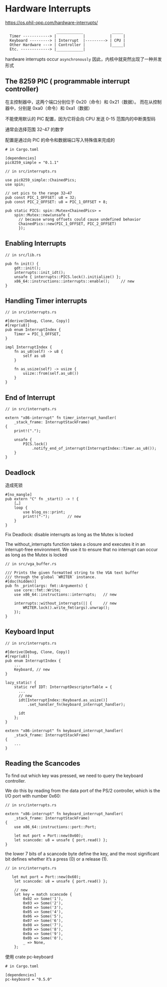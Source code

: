 # Hardware Interrupts

https://os.phil-opp.com/hardware-interrupts/

```
                       ____________             _____
  Timer ------------> |            |           |     |
  Keyboard ---------> | Interrupt  |---------> | CPU |
  Other Hardware ---> | Controller |           |_____|
  Etc. -------------> |____________|

```

hardware interrupts occur `asynchronously`
因此，内核中就突然出现了一种并发形式

## The 8259 PIC ( programmable interrupt controller)

在主控制器中，这两个端口分别位于 0x20（命令）和 0x21（数据）。 而在从控制器中，分别是 0xa0（命令）和 0xa1（数据）

不能使用默认的 PIC 配置，因为它将会向 CPU 发送 0-15 范围内的中断类型码

通常会选择范围 32-47 的数字

配置是通过向 PIC 的命令和数据端口写入特殊值来完成的

```
# in Cargo.toml

[dependencies]
pic8259_simple = "0.1.1"
```

```
// in src/interrupts.rs

use pic8259_simple::ChainedPics;
use spin;

// set pics to the range 32–47
pub const PIC_1_OFFSET: u8 = 32;
pub const PIC_2_OFFSET: u8 = PIC_1_OFFSET + 8;

pub static PICS: spin::Mutex<ChainedPics> =
    spin::Mutex::new(unsafe {
      // because wrong offsets could cause undefined behavior
      ChainedPics::new(PIC_1_OFFSET, PIC_2_OFFSET)
      });
```

## Enabling Interrupts

```
// in src/lib.rs

pub fn init() {
    gdt::init();
    interrupts::init_idt();
    unsafe { interrupts::PICS.lock().initialize() };
    x86_64::instructions::interrupts::enable();     // new
}
```

## Handling Timer interrupts

```
// in src/interrupts.rs

#[derive(Debug, Clone, Copy)]
#[repr(u8)]
pub enum InterruptIndex {
    Timer = PIC_1_OFFSET,
}

impl InterruptIndex {
    fn as_u8(self) -> u8 {
        self as u8
    }

    fn as_usize(self) -> usize {
        usize::from(self.as_u8())
    }
}
```

## End of Interrupt

```
// in src/interrupts.rs

extern "x86-interrupt" fn timer_interrupt_handler(
    _stack_frame: InterruptStackFrame)
{
    print!(".");

    unsafe {
        PICS.lock()
            .notify_end_of_interrupt(InterruptIndex::Timer.as_u8());
    }
}
```

## Deadlock

造成死锁

```
#[no_mangle]
pub extern "C" fn _start() -> ! {
    […]
    loop {
        use blog_os::print;
        print!("-");        // new
    }
}
```

Fix Deadlock: disable interrupts as long as the Mutex is locked

The without_interrupts function takes a closure and executes it in an interrupt-free environment.
We use it to ensure that no interrupt can occur as long as the Mutex is locked

```
// in src/vga_buffer.rs

/// Prints the given formatted string to the VGA text buffer
/// through the global `WRITER` instance.
#[doc(hidden)]
pub fn _print(args: fmt::Arguments) {
    use core::fmt::Write;
    use x86_64::instructions::interrupts;   // new

    interrupts::without_interrupts(|| {     // new
        WRITER.lock().write_fmt(args).unwrap();
    });
}
```

## Keyboard Input

```
// in src/interrupts.rs

#[derive(Debug, Clone, Copy)]
#[repr(u8)]
pub enum InterruptIndex {
    ...
    Keyboard, // new
}

lazy_static! {
    static ref IDT: InterruptDescriptorTable = {
      ...
      // new
      idt[InterruptIndex::Keyboard.as_usize()]
          .set_handler_fn(keyboard_interrupt_handler);

      idt
    };
}

extern "x86-interrupt" fn keyboard_interrupt_handler(
    _stack_frame: InterruptStackFrame)
{
    ...
}
```

## Reading the Scancodes

To find out which key was pressed, we need to query the keyboard controller.

We do this by reading from the data port of the PS/2 controller, which is the I/O port with number 0x60:

```
// in src/interrupts.rs

extern "x86-interrupt" fn keyboard_interrupt_handler(
    _stack_frame: InterruptStackFrame)
{
    use x86_64::instructions::port::Port;

    let mut port = Port::new(0x60);
    let scancode: u8 = unsafe { port.read() };
}
```

the lower 7 bits of a scancode byte define the key, and the most significant bit defines whether it’s a press (0) or a release (1).

```
// in src/interrupts.rs

   let mut port = Port::new(0x60);
    let scancode: u8 = unsafe { port.read() };

    // new
    let key = match scancode {
        0x02 => Some('1'),
        0x03 => Some('2'),
        0x04 => Some('3'),
        0x05 => Some('4'),
        0x06 => Some('5'),
        0x07 => Some('6'),
        0x08 => Some('7'),
        0x09 => Some('8'),
        0x0a => Some('9'),
        0x0b => Some('0'),
        _ => None,
    };
```

使用 crate pc-keyboard

```
# in Cargo.toml

[dependencies]
pc-keyboard = "0.5.0"
```
